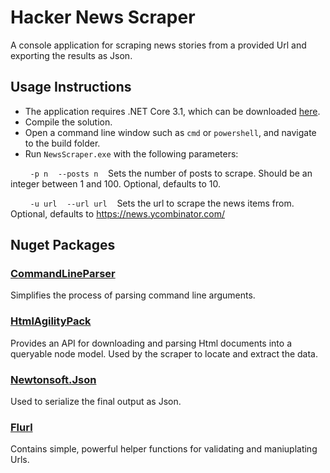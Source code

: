 # Hacker News Scraper

A console application for scraping news stories from a provided Url and exporting the results as Json.

## Usage Instructions

* The application requires .NET Core 3.1, which can be downloaded [here](https://dotnet.microsoft.com/download/dotnet-core/3.1).
* Compile the solution.
* Open a command line window such as `cmd` or `powershell`, and navigate to the build folder.
* Run `NewsScraper.exe` with the following parameters:

&nbsp;&nbsp;&nbsp;&nbsp;&nbsp;&nbsp;&nbsp;&nbsp;`-p n`&nbsp;&nbsp;&nbsp;&nbsp;`--posts n`&nbsp;&nbsp;&nbsp;&nbsp;Sets the number of posts to scrape. Should be an integer between 1 and 100. Optional, defaults to 10.

&nbsp;&nbsp;&nbsp;&nbsp;&nbsp;&nbsp;&nbsp;&nbsp;`-u url`&nbsp;&nbsp;&nbsp;&nbsp;`--url url`&nbsp;&nbsp;&nbsp;&nbsp;Sets the url to scrape the news items from. Optional, defaults to https://news.ycombinator.com/

## Nuget Packages

### [CommandLineParser](https://github.com/commandlineparser/commandline)

Simplifies the process of parsing command line arguments.

### [HtmlAgilityPack](https://html-agility-pack.net/)

Provides an API for downloading and parsing Html documents into a queryable node model. Used by the scraper to locate and extract the data.

### [Newtonsoft.Json](https://www.newtonsoft.com/json)

Used to serialize the final output as Json.

### [Flurl](https://flurl.dev/)

Contains simple, powerful helper functions for validating and maniuplating Urls.

